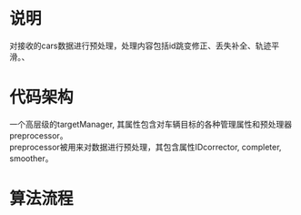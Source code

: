 # 说明
对接收的cars数据进行预处理，处理内容包括id跳变修正、丢失补全、轨迹平滑。、

# 代码架构
一个高层级的targetManager, 其属性包含对车辆目标的各种管理属性和预处理器preprocessor。<br>
preprocessor被用来对数据进行预处理，其包含属性IDcorrector, completer, smoother。

# 算法流程

